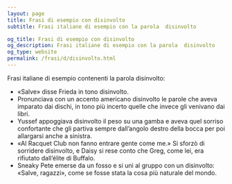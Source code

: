 ```yaml
---
layout: page
title: Frasi di esempio con disinvolto 
subtitle: Frasi italiane di esempio con la parola  disinvolto

og_title: Frasi di esempio con disinvolto 
og_description: Frasi italiane di esempio con la parola  disinvolto
og_type: website
permalink: /frasi/d/disinvolto.html
---
```


Frasi italiane di esempio contenenti la parola disinvolto:


- «Salve» disse Frieda in tono disinvolto.
- Pronunciava con un accento americano disinvolto le parole che aveva imparato dai dischi, in tono più incerto quelle che invece gli venivano dai libri.
- Yussef appoggiava disinvolto il peso su una gamba e aveva quel sorriso confortante che gli partiva sempre dall’angolo destro della bocca per poi allargarsi anche a sinistra.
- «Al Racquet Club non fanno entrare gente come me.» Si sforzò di sorridere disinvolto, e Daisy si rese conto che Greg, come lei, era rifiutato dall’élite di Buffalo.
- Sneaky Pete emerse da un fosso e si unì al gruppo con un disinvolto: «Salve, ragazzi», come se fosse stata la cosa più naturale del mondo.

